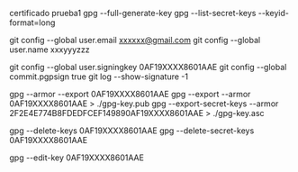 certificado prueba1
gpg --full-generate-key
gpg --list-secret-keys --keyid-format=long

git config --global user.email xxxxxx@gmail.com
git config --global user.name xxxyyyzzz

git config --global user.signingkey 0AF19XXXX8601AAE
git config --global commit.pgpsign true
git log --show-signature -1


gpg --armor --export 0AF19XXXX8601AAE 
gpg --export --armor 0AF19XXXX8601AAE > ./gpg-key.pub
gpg --export-secret-keys --armor 2F2E4E774B8FDEDFCEF149890AF19XXXX8601AAE > ./gpg-key.asc


gpg --delete-keys 0AF19XXXX8601AAE
gpg --delete-secret-keys 0AF19XXXX8601AAE

gpg --edit-key 0AF19XXXX8601AAE 